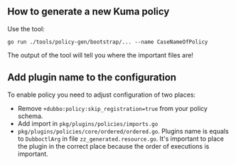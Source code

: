 ## How to generate a new Kuma policy

Use the tool:

```shell
go run ./tools/policy-gen/bootstrap/... --name CaseNameOfPolicy
```

The output of the tool will tell you where the important files are!

## Add plugin name to the configuration

To enable policy you need to adjust configuration of two places:
* Remove `+dubbo:policy:skip_registration=true` from your policy schema.
* Add import in `pkg/plugins/policies/imports.go`
* `pkg/plugins/policies/core/ordered/ordered.go`. Plugins name is equals to `DubboctlArg` in file `zz_generated.resource.go`. It's important to place the plugin in the correct place because the order of executions is important.

